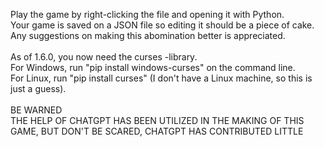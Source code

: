 Play the game by right-clicking the file and opening it with Python.</br>
Your game is saved on a JSON file so editing it should be a piece of cake.</br>
Any suggestions on making this abomination better is appreciated.</br>
</br>
As of 1.6.0, you now need the curses -library.</br>
For Windows, run "pip install windows-curses" on the command line.</br>
For Linux, run "pip install curses" (I don't have a Linux machine, so this is just a guess).</br>
</br>
BE WARNED</br>
THE HELP OF CHATGPT HAS BEEN UTILIZED IN THE MAKING OF THIS GAME, BUT DON'T BE SCARED, CHATGPT HAS CONTRIBUTED LITTLE

